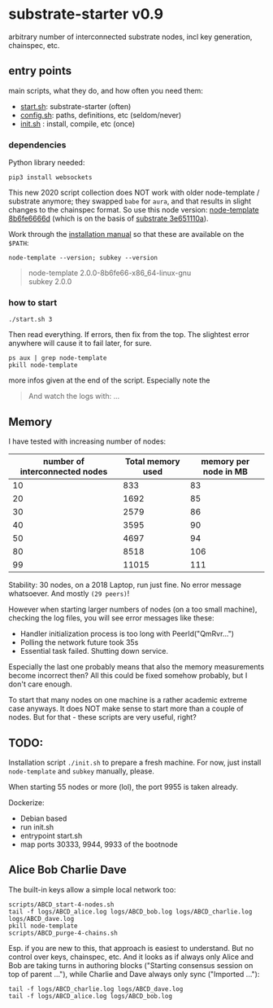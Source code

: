 # substrate-starter v0.9

arbitrary number of interconnected substrate nodes, incl key generation, chainspec, etc.

## entry points
main scripts, what they do, and how often you need them:

* [start.sh](start.sh): substrate-starter (often)
* [config.sh](config.sh): paths, definitions, etc (seldom/never)
* [init.sh](init.sh) : install, compile, etc (once)

### dependencies

Python library needed:

    pip3 install websockets

This new 2020 script collection does NOT work with older node-template / substrate anymore; they swapped `babe` for `aura`, and that results in slight changes to the chainspec format. So use this node version: [node-template 8b6fe6666d](https://github.com/substrate-developer-hub/substrate-node-template/tree/8b6fe6666d589486dd541663a32ffd98f2e21d74) (which is on the basis of [substrate 3e651110a](https://github.com/paritytech/substrate/tree/3e651110aa06aa835790df63410a29676243fc54)).

Work through the [installation manual](https://substrate.dev/docs/en/overview/getting-started) so that these are available on the `$PATH`:

    node-template --version; subkey --version
    
> node-template 2.0.0-8b6fe66-x86_64-linux-gnu  
> subkey 2.0.0  


### how to start

    ./start.sh 3
    
Then read everything. If errors, then fix from the top. The slightest error anywhere will cause it to fail later, for sure.

    ps aux | grep node-template
    pkill node-template
    
more infos given at the end of the script. Especially note the

> And watch the logs with: ...

## Memory
I have tested with increasing number of nodes:

| number of interconnected nodes | Total memory used | memory per node in MB |
|--------------------------------|-------------------|-----------------------|
| 10                             | 833               | 83                    |
| 20                             | 1692              | 85                    |
| 30                             | 2579              | 86                    |
| 40                             | 3595              | 90                    |
| 50                             | 4697              | 94                    |
| 80                             | 8518              | 106                   |
| 99                             | 11015             | 111                   |

Stability: 30 nodes, on a 2018 Laptop, run just fine. No error message whatsoever. And mostly `(29 peers)`!  

However when starting larger numbers of nodes (on a too small machine), checking the log files, you will see error messages like these:

* Handler initialization process is too long with PeerId("QmRvr...")
* Polling the network future took 35s
* Essential task failed. Shutting down service.

Especially the last one probably means that also the memory measurements become incorrect then? All this could be fixed somehow probably, but I don't care enough.

To start that many nodes on one machine is a rather academic extreme case anyways. It does NOT make sense to start more than a couple of nodes. But for that - these scripts are very useful, right?


## TODO:
Installation script `./init.sh` to prepare a fresh machine. For now, just install `node-template` and `subkey` manually, please.

When starting 55 nodes or more (lol), the port 9955 is taken already.  

Dockerize:

* Debian based
* run init.sh
* entrypoint start.sh
* map ports 30333, 9944, 9933 of the bootnode


## Alice Bob Charlie Dave
The built-in keys allow a simple local network too:

```
scripts/ABCD_start-4-nodes.sh
tail -f logs/ABCD_alice.log logs/ABCD_bob.log logs/ABCD_charlie.log logs/ABCD_dave.log
pkill node-template
scripts/ABCD_purge-4-chains.sh
```
Esp. if you are new to this, that approach is easiest to understand. But no control over keys, chainspec, etc. And it looks as if always only Alice and Bob are taking turns in authoring blocks ("Starting consensus session on top of parent ..."), while Charlie and Dave always only sync ("Imported ..."):

```
tail -f logs/ABCD_charlie.log logs/ABCD_dave.log
tail -f logs/ABCD_alice.log logs/ABCD_bob.log
```